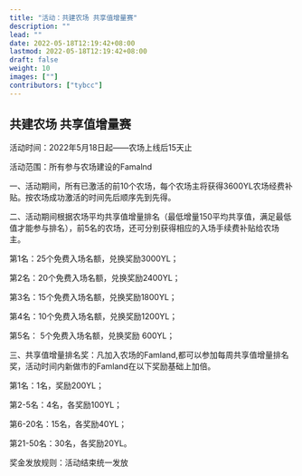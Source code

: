 ```yaml
---
title: "活动：共建农场 共享值增量赛"
description: ""
lead: ""
date: 2022-05-18T12:19:42+08:00
lastmod: 2022-05-18T12:19:42+08:00
draft: false
weight: 10
images: [""]
contributors: ["tybcc"]
---
```

## **共建农场 共享值增量赛**

活动时间：2022年5月18日起——农场上线后15天止

活动范围：所有参与农场建设的Famalnd

一、活动期间，所有已激活的前10个农场，每个农场主将获得3600YL农场经费补贴。按农场成功激活的时间先后顺序先到先得。

二、活动期间根据农场平均共享值增量排名（最低增量150平均共享值，满足最低值才能参与排名），前5名的农场，还可分别获得相应的入场手续费补贴给农场主。

第1名：25个免费入场名额，兑换奖励3000YL；

第2名：20个免费入场名额，兑换奖励2400YL；

第3名：15个免费入场名额，兑换奖励1800YL；

第4名：10个免费入场名额，兑换奖励1200YL；

第5名： 5个免费入场名额，兑换奖励 600YL；

三、共享值增量排名奖：凡加入农场的Famland,都可以参加每周共享值增量排名奖，活动时间内新做市的Famland在以下奖励基础上加倍。

第1名：1名，奖励200YL；

第2-5名：4名，各奖励100YL；

第6-20名：15名，各奖励40YL；

第21-50名：30名，各奖励20YL。

奖金发放规则：活动结束统一发放
